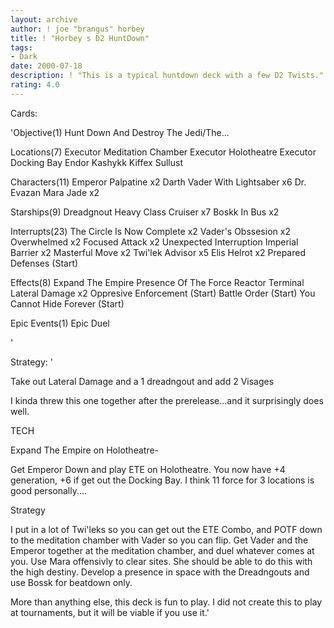 ```yaml
---
layout: archive
author: ! joe "brangus" horbey
title: ! "Horbey s D2 HuntDown"
tags:
- Dark
date: 2000-07-18
description: ! "This is a typical huntdown deck with a few D2 Twists."
rating: 4.0
---
```

Cards: 

'Objective(1)
Hunt Down And Destroy The Jedi/The...

Locations(7)
Executor Meditation Chamber
Executor Holotheatre
Executor Docking Bay
Endor
Kashykk
Kiffex
Sullust

Characters(11)
Emperor Palpatine x2
Darth Vader With Lightsaber x6
Dr. Evazan
Mara Jade x2

Starships(9)
Dreadgnout Heavy Class Cruiser x7
Boskk In Bus x2

Interrupts(23)
The Circle Is Now Complete x2
Vader's Obssesion x2
Overwhelmed x2
Focused Attack x2
Unexpected Interruption
Imperial Barrier x2
Masterful Move x2
Twi'lek Advisor x5
Elis Helrot x2
Prepared Defenses (Start)

Effects(8)
Expand The Empire
Presence Of The Force
Reactor Terminal
Lateral Damage x2
Oppresive Enforcement (Start)
Battle Order (Start)
You Cannot Hide Forever (Start)

Epic Events(1)
Epic Duel















'

Strategy: '

Take out Lateral Damage and a 1 dreadngout and add 2 Visages


I kinda threw this one together after the prerelease...and it surprisingly does well.

TECH

Expand The Empire on Holotheatre-

Get Emperor Down and play ETE on Holotheatre. You now have +4 generation, +6 if get out the Docking Bay. I think 11 force for 3 locations is good personally....

Strategy

I put in a lot of Twi'leks so you can get out the ETE Combo, and POTF down to the meditation chamber with Vader so you can flip. Get Vader and the Emperor together at the meditation chamber, and duel whatever comes at you. Use Mara offensivly to clear sites. She should be able to do this with the high destiny. Develop a presence in space with the Dreadngouts and use Bossk for beatdown only.

More than anything else, this deck is fun to play. I did not create this to play at tournaments, but it will be viable if you use it.'